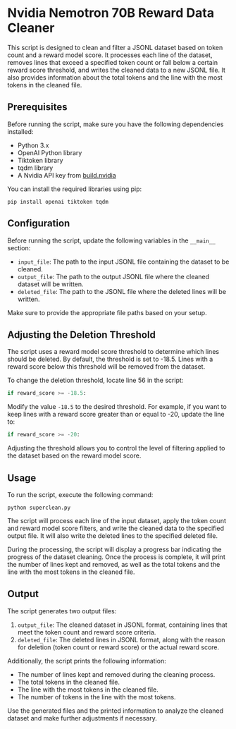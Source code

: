 # Nvidia Nemotron 70B Reward Data Cleaner

This script is designed to clean and filter a JSONL dataset based on token count and a reward model score. It processes each line of the dataset, removes lines that exceed a specified token count or fall below a certain reward score threshold, and writes the cleaned data to a new JSONL file. It also provides information about the total tokens and the line with the most tokens in the cleaned file.

## Prerequisites

Before running the script, make sure you have the following dependencies installed:

- Python 3.x
- OpenAI Python library
- Tiktoken library
- tqdm library
- A Nvidia API key from [build.nvidia](https://build.nvidia.com/nvidia/llama-3_1-nemotron-70b-reward)

You can install the required libraries using pip:

```
pip install openai tiktoken tqdm
```

## Configuration

Before running the script, update the following variables in the `__main__` section:

- `input_file`: The path to the input JSONL file containing the dataset to be cleaned.
- `output_file`: The path to the output JSONL file where the cleaned dataset will be written.
- `deleted_file`: The path to the JSONL file where the deleted lines will be written.

Make sure to provide the appropriate file paths based on your setup.

## Adjusting the Deletion Threshold

The script uses a reward model score threshold to determine which lines should be deleted. By default, the threshold is set to -18.5. Lines with a reward score below this threshold will be removed from the dataset.

To change the deletion threshold, locate line 56 in the script:

```python
if reward_score >= -18.5:
```

Modify the value `-18.5` to the desired threshold. For example, if you want to keep lines with a reward score greater than or equal to -20, update the line to:

```python
if reward_score >= -20:
```

Adjusting the threshold allows you to control the level of filtering applied to the dataset based on the reward model score.

## Usage

To run the script, execute the following command:

```
python superclean.py
```

The script will process each line of the input dataset, apply the token count and reward model score filters, and write the cleaned data to the specified output file. It will also write the deleted lines to the specified deleted file.

During the processing, the script will display a progress bar indicating the progress of the dataset cleaning. Once the process is complete, it will print the number of lines kept and removed, as well as the total tokens and the line with the most tokens in the cleaned file.

## Output

The script generates two output files:

1. `output_file`: The cleaned dataset in JSONL format, containing lines that meet the token count and reward score criteria.
2. `deleted_file`: The deleted lines in JSONL format, along with the reason for deletion (token count or reward score) or the actual reward score.

Additionally, the script prints the following information:

- The number of lines kept and removed during the cleaning process.
- The total tokens in the cleaned file.
- The line with the most tokens in the cleaned file.
- The number of tokens in the line with the most tokens.

Use the generated files and the printed information to analyze the cleaned dataset and make further adjustments if necessary.
